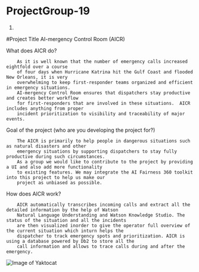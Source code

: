 # ProjectGroup-19
1.
#Project Title
AI-mergency Control Room (AICR)
       
   What does AICR do?

		As it is well known that the number of emergency calls increased eightfold over a course
		of four days when Hurricane Katrina hit the Gulf Coast and flooded New Orleans, it is very
		overwhelming to keep first-responder teams organized and efficient in emergency situations.
		AI-mergency Control Room ensures that dispatchers stay productive and creates better workflow 
		for first-responders that are involved in these situations.  AICR includes anything from proper
		incident prioritization to visibility and traceability of major events.


   Goal of the project (who are you developing the project for?)

		The AICR is primarily to help people in dangerous situations such as natural disasters and other
		emergency situations by supporting dispatchers to stay fully productive during such circumstances. 
		As a group we would like to contribute to the project by providing a UI and also add more functionality
		to existing features. We may integrate the AI Fairness 360 toolkit into this project to help us make our 
		project as unbiased as possible.

   How does AICR work?

        AICR automatically transcribes incoming calls and extract all the detailed information by the help of Watson
		Natural Language Understanding and Watson Knowledge Studio. The status of the situation and all the incidents 
		are then visualized inorder to give the operator full overview of the current situation which inturn helps the
		dispatcher to track emergency spots and prioritization. AICR is using a database powered by Db2 to store all the
		call information and allows to trace calls during and after the emergency.

   

   ![Image of Yaktocat](https://developer.ibm.com/developer/openprojects/ai-mergency/images/arch1.png)